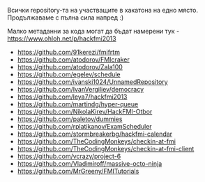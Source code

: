 Всички repository-та на участващите в хакатона на едно място.
Продължаваме с пълна сила напред :)

Малко метаданни за кода могат да бъдат намерени тук - https://www.ohloh.net/p/hackfmi2013

* https://github.com/91kerezi/fmifrtm
* https://github.com/atodorov/FMIcraker
* https://github.com/atodorov/Zala100
* https://github.com/egelev/schedule
* https://github.com/ivanski1024/UnnamedRepository
* https://github.com/IvanVergiliev/democracy
* https://github.com/leya7/hackfmi2013
* https://github.com/martindg/hyper-queue
* https://github.com/NikolaKirev/HackFMI-Otbor
* https://github.com/paletov/dummies
* https://github.com/rplatikanov/ExamScheduler
* https://github.com/stormbreakerbg/hackfmi-calendar
* https://github.com/TheCodingMonkeys/checkin-at-fmi
* https://github.com/TheCodingMonkeys/checkin-at-fmi-client
* https://github.com/vcrazy/project-6
* https://github.com/Vladimiroff/massive-octo-ninja
* https://github.com/MrGreeny/FMITutorials
